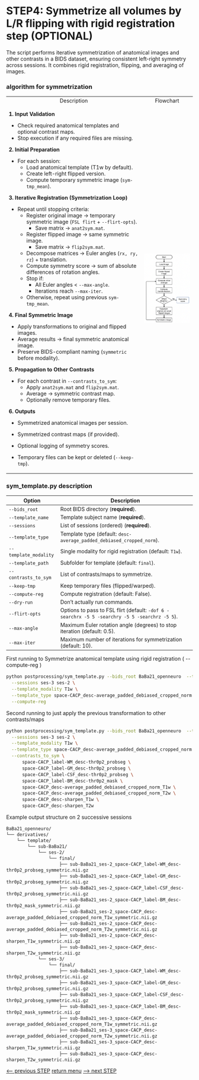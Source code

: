 # STEP4: Symmetrize all volumes by L/R flipping with rigid registration step (OPTIONAL)

The script performs iterative symmetrization of anatomical images and other contrasts in a BIDS dataset, ensuring consistent left-right symmetry across sessions. It combines rigid registration, flipping, and averaging of images.

### algorithm for symmetrization

<table>

<tr> 
    <td align="center">Description</td> 
    <td align="center">Flowchart</td> 
</tr>
<tr>
    <td align="left">

**1. Input Validation**  
- Check required anatomical templates and optional contrast maps.  
- Stop execution if any required files are missing.

**2. Initial Preparation**  
- For each session:  
  - Load anatomical template (T1w by default).  
  - Create left-right flipped version.  
  - Compute temporary symmetric image (`sym-tmp_mean`).
  
**3. Iterative Registration (Symmetrization Loop)**  
- Repeat until stopping criteria:  
  - Register original image → temporary symmetric image (`FSL flirt` + `--flirt-opts`).  
    - Save matrix → `anat2sym.mat`.  
  - Register flipped image → same symmetric image.  
    - Save matrix → `flip2sym.mat`.  
  - Decompose matrices → Euler angles (`rx, ry, rz`) + translation.  
  - Compute symmetry score → sum of absolute differences of rotation angles.  
  - Stop if:  
    - All Euler angles < `--max-angle`.  
    - Iterations reach `--max-iter`.  
  - Otherwise, repeat using previous `sym-tmp_mean`.
  
**4. Final Symmetric Image**  
- Apply transformations to original and flipped images.  
- Average results → final symmetric anatomical image.  
- Preserve BIDS-compliant naming (`symmetric` before modality).

**5. Propagation to Other Contrasts**  
- For each contrast in `--contrasts_to_sym`:  
  - Apply `anat2sym.mat` and `flip2sym.mat`.  
  - Average → symmetric contrast map.  
  - Optionally remove temporary files.
  
**6. Outputs**  
- Symmetrized anatomical images per session.  
- Symmetrized contrast maps (if provided).  
- Optional logging of symmetry scores.  
- Temporary files can be kept or deleted (`--keep-tmp`).

    </td>
    <td align="center">
    <img src="https://github.com/arnaudletroter/BABACOOL/blob/main/images/sym_flow_chart.png" width="200" />
    </td>
</tr>

</table>

### sym_template.py description

| Option                | Description                                                                                    |
| --------------------- | ---------------------------------------------------------------------------------------------- |
| `--bids_root`         | Root BIDS directory (**required**).                                                            |
| `--template_name`     | Template subject name (**required**).                                                          |
| `--sessions`          | List of sessions (ordered) (**required**).                                                     |
| `--template_type`     | Template type (default: `desc-average_padded_debiased_cropped_norm`).                          |
| `--template_modality` | Single modality for rigid registration (default: `T1w`).                                       |
| `--template_path`     | Subfolder for template (default: `final`).                                                     |
| `--contrasts_to_sym`  | List of contrasts/maps to symmetrize.                                                          |
| `--keep-tmp`          | Keep temporary files (flipped/warped).                                                         |
| `--compute-reg`       | Compute registration (default: False).                                                         |
| `--dry-run`           | Don’t actually run commands.                                                                   |
| `--flirt-opts`        | Options to pass to FSL flirt (default: `-dof 6 -searchrx -5 5 -searchry -5 5 -searchrz -5 5`). |
| `--max-angle`         | Maximum Euler rotation angle (degrees) to stop iteration (default: 0.5).                       |
| `--max-iter`          | Maximum number of iterations for symmetrization (default: 10).                                 |

First running to Symmetrize anatomical template using rigid registration ( --compute-reg )

```bash
python postprocessing/sym_template.py --bids_root BaBa21_openneuro  --template_name BaBa21 \
  --sessions ses-3 ses-2 \
  --template_modality T1w \
  --template_type space-CACP_desc-average_padded_debiased_cropped_norm --template_path final \
  --compute-reg
```

Second running to just apply the previous transformation to other contrasts/maps

```bash
python postprocessing/sym_template.py --bids_root BaBa21_openneuro  --template_name BaBa21 \
  --sessions ses-3 ses-2 \
  --template_modality T1w \
  --template_type space-CACP_desc-average_padded_debiased_cropped_norm --template_path final \
  --contrasts_to_sym \
      space-CACP_label-WM_desc-thr0p2_probseg \
      space-CACP_label-GM_desc-thr0p2_probseg \
      space-CACP_label-CSF_desc-thr0p2_probseg \
      space-CACP_label-BM_desc-thr0p2_mask \
      space-CACP_desc-average_padded_debiased_cropped_norm_T1w \
      space-CACP_desc-average_padded_debiased_cropped_norm_T2w \
      space-CACP_desc-sharpen_T1w \
      space-CACP_desc-sharpen_T2w
```

Example output structure on 2 successive sessions
```
BaBa21_openneuro/
└── derivatives/
    └── template/
        └── sub-BaBa21/
            └── ses-2/
                └── final/
                    ├── sub-BaBa21_ses-2_space-CACP_label-WM_desc-thr0p2_probseg_symmetric.nii.gz
                    ├── sub-BaBa21_ses-2_space-CACP_label-GM_desc-thr0p2_probseg_symmetric.nii.gz
                    ├── sub-BaBa21_ses-2_space-CACP_label-CSF_desc-thr0p2_probseg_symmetric.nii.gz
                    ├── sub-BaBa21_ses-2_space-CACP_label-BM_desc-thr0p2_mask_symmetric.nii.gz
                    ├── sub-BaBa21_ses-2_space-CACP_desc-average_padded_debiased_cropped_norm_T1w_symmetric.nii.gz
                    ├── sub-BaBa21_ses-2_space-CACP_desc-average_padded_debiased_cropped_norm_T2w_symmetric.nii.gz
                    ├── sub-BaBa21_ses-2_space-CACP_desc-sharpen_T1w_symmetric.nii.gz
                    ├── sub-BaBa21_ses-2_space-CACP_desc-sharpen_T2w_symmetric.nii.gz   
            └── ses-3/
                └── final/
                    ├── sub-BaBa21_ses-3_space-CACP_label-WM_desc-thr0p2_probseg_symmetric.nii.gz
                    ├── sub-BaBa21_ses-3_space-CACP_label-GM_desc-thr0p2_probseg_symmetric.nii.gz
                    ├── sub-BaBa21_ses-3_space-CACP_label-CSF_desc-thr0p2_probseg_symmetric.nii.gz
                    ├── sub-BaBa21_ses-3_space-CACP_label-BM_desc-thr0p2_mask_symmetric.nii.gz
                    ├── sub-BaBa21_ses-3_space-CACP_desc-average_padded_debiased_cropped_norm_T1w_symmetric.nii.gz
                    ├── sub-BaBa21_ses-3_space-CACP_desc-average_padded_debiased_cropped_norm_T2w_symmetric.nii.gz
                    ├── sub-BaBa21_ses-3_space-CACP_desc-sharpen_T1w_symmetric.nii.gz
                    ├── sub-BaBa21_ses-3_space-CACP_desc-sharpen_T2w_symmetric.nii.gz
```

[<-- previous STEP](longitudinal_registration.md) [return menu](../pipeline4D.md) [--> next STEP](longitudinal_interpolation.md)
